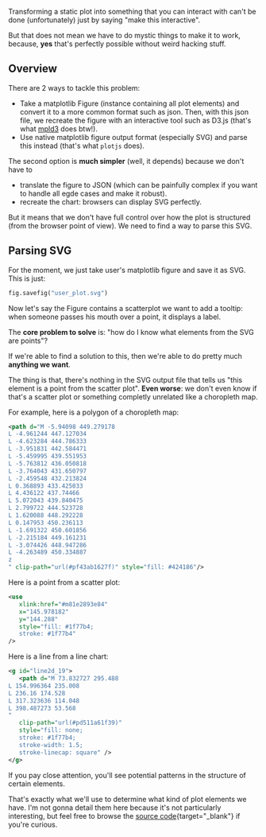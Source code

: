 Transforming a static plot into something that you can interact with can't be done (unfortunately) just by saying "make this interactive".

But that does not mean we have to do mystic things to make it to work, because, **yes** that's perfectly possible without weird hacking stuff.

## Overview

There are 2 ways to tackle this problem:

- Take a matplotlib Figure (instance containing all plot elements) and convert it to a more common format such as json. Then, with this json file, we recreate the figure with an interactive tool such as D3.js (that's what [mpld3](https://github.com/mpld3/mpld3) does btw!).
- Use native matplotlib figure output format (especially SVG) and parse this instead (that's what `plotjs` does).

The second option is **much simpler** (well, it depends) because we don't have to

- translate the figure to JSON (which can be painfully complex if you want to handle all egde cases and make it robust).
- recreate the chart: browsers can display SVG perfectly.

But it means that we don't have full control over how the plot is structured (from the browser point of view). We need to find a way to parse this SVG.

## Parsing SVG

For the moment, we just take user's matplotlib figure and save it as SVG. This is just:

```python
fig.savefig("user_plot.svg")
```

Now let's say the Figure contains a scatterplot we want to add a tooltip: when someone passes his mouth over a point, it displays a label.

The **core problem to solve** is: "how do I know what elements from the SVG are points"?

If we're able to find a solution to this, then we're able to do pretty much **anything we want**.

The thing is that, there's nothing in the SVG output file that tells us "this element is a point from the scatter plot". **Even worse**: we don't even know if that's a scatter plot or something completly unrelated like a choropleth map.

For example, here is a polygon of a choropleth map:

```svg
<path d="M -5.94098 449.279178
L -4.961244 447.127034
L -4.623284 444.786333
L -3.951831 442.584471
L -5.459995 439.551953
L -5.763812 436.050818
L -3.764043 431.650797
L -2.459548 432.213824
L 0.368893 433.425033
L 4.436122 437.74466
L 5.072043 439.840475
L 2.799722 444.523728
L 1.620088 448.292228
L 0.147953 450.236113
L -1.691322 450.601856
L -2.215184 449.161231
L -3.074426 448.947286
L -4.263489 450.334887
z
" clip-path="url(#pf43ab1627f)" style="fill: #424186"/>
```

Here is a point from a scatter plot:

```svg
<use
   xlink:href="#m81e2893e84"
   x="145.978182"
   y="144.288"
   style="fill: #1f77b4;
   stroke: #1f77b4"
/>
```

Here is a line from a line chart:

```svg
<g id="line2d_19">
   <path d="M 73.832727 295.488
L 154.996364 235.008
L 236.16 174.528
L 317.323636 114.048
L 398.487273 53.568
"
   clip-path="url(#pd511a61f39)"
   style="fill: none;
   stroke: #1f77b4;
   stroke-width: 1.5;
   stroke-linecap: square" />
</g>
```

If you pay close attention, you'll see potential patterns in the structure of certain elements.

That's exactly what we'll use to determine what kind of plot elements we have. I'm not gonna detail them here because it's not particularly interesting, but feel free to browse the [source code](https://github.com/y-sunflower/plotjs/blob/main/plotjs/static/template.html){target="\_blank"} if you're curious.
